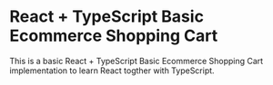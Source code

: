 # React + TypeScript Basic Ecommerce Shopping Cart

This is a basic React + TypeScript Basic Ecommerce Shopping Cart implementation to learn React togther with TypeScript.
